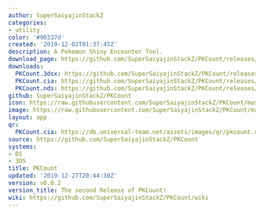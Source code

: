 ```yaml
---
author: SuperSaiyajinStackZ
categories:
- utility
color: '#90337d'
created: '2019-12-02T01:37:45Z'
description: A Pokemon Shiny Encounter Tool.
download_page: https://github.com/SuperSaiyajinStackZ/PKCount/releases/tag/v0.0.2
downloads:
  PKCount.3dsx: https://github.com/SuperSaiyajinStackZ/PKCount/releases/download/v0.0.2/PKCount.3dsx
  PKCount.cia: https://github.com/SuperSaiyajinStackZ/PKCount/releases/download/v0.0.2/PKCount.cia
  PKCount.nds: https://github.com/SuperSaiyajinStackZ/PKCount/releases/download/v0.0.2/PKCount.nds
github: SuperSaiyajinStackZ/PKCount
icon: https://raw.githubusercontent.com/SuperSaiyajinStackZ/PKCount/master/3DS/app/icon.png
image: https://raw.githubusercontent.com/SuperSaiyajinStackZ/PKCount/master/3DS/app/banner.png
layout: app
qr:
  PKCount.cia: https://db.universal-team.net/assets/images/qr/pkcount.cia.png
source: https://github.com/SuperSaiyajinStackZ/PKCount
systems:
- DS
- 3DS
title: PKCount
updated: '2019-12-27T20:44:30Z'
version: v0.0.2
version_title: The second Release of PKCount!
wiki: https://github.com/SuperSaiyajinStackZ/PKCount/wiki
---
```

